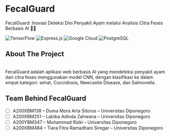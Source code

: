 # FecalGuard

FecalGuard: Inovasi Deteksi Dini Penyakit Ayam melalui Analisis Citra Feses Berbasis AI 🐔🤖

![TensorFlow](https://img.shields.io/badge/TensorFlow-%23FF6F00.svg?style=for-the-badge&logo=TensorFlow&logoColor=white) ![Express.js](https://img.shields.io/badge/express.js-%23404d59.svg?style=for-the-badge&logo=express&logoColor=%2361DAFB) ![Google Cloud](https://img.shields.io/badge/GoogleCloud-%234285F4.svg?style=for-the-badge&logo=google-cloud&logoColor=white) ![PostgreSQL](https://img.shields.io/badge/postgresql-%23336791.svg?style=for-the-badge&logo=postgresql&logoColor=white)


## About The Project
<br />
FecalGuard adalah aplikasi web berbasis AI yang mendeteksi penyakit ayam dari citra feses menggunakan model CNN, dengan klasifikasi ke dalam empat kategori: sehat, Coccidiosis, Newcastle Disease, dan Salmonella.
<br />

## Team Behind FecalGuard

- [ ] A200XBM138 – Duma Mora Arta Sitorus – Universitas Diponegoro 
- [ ] A200XBM251 – Labiba Adinda Zahwana – Universitas Diponegoro
- [ ] A200YBM347 – Muhammad Rizki – Universitas Diponegoro
- [ ] A200XBM484 – Tiara Fitra Ramadhani Siregar – Universitas Diponegoro
